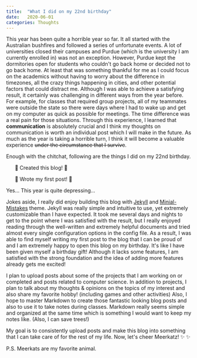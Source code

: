 ```yaml
---
title:  "What I did on my 22nd birthday"
date:   2020-06-01
categories: Thoughts
---
```

This year has been quite a horrible year so far.
It all started with the Australian bushfires and followed a series of unfortunate events.
A lot of universities closed their campuses and Purdue (which is the university I am currently enrolled in) was not an exception.
However, Purdue kept the dormitories open for students who couldn't go back home or decided not to go back home.
At least that was something thankful for me as I could focus on the academics without having to worry about the difference in timezones, all the crazy things happening in cities, and other potential factors that could distract me.
Although I was able to achieve a satisfying result, it certainly was challenging in different ways from the year before.
For example, for classes that required group projects, all of my teammates were outside the state so there were days where I had to wake up and get on my computer as quick as possible for meetings. 
The time difference was a real pain for those situations.
Through this experience, I learned that **communication** is absolutely crucial and I think my thoughts on communication is worth an individual post which I will make in the future.
As much as the year is taking a horrible turn, I think it will become a valuable experience ~~under the circumstance that I survive~~.

Enough with the chitchat, following are the things I did on my 22nd birthday.

&nbsp;&nbsp;&nbsp;&nbsp;&nbsp;&nbsp;:tada: Created this blog! :tada:

&nbsp;&nbsp;&nbsp;&nbsp;&nbsp;&nbsp;:tada: Wrote my first post! :tada:

Yes... This year is quite depressing...

Jokes aside, I really did enjoy building this blog with [Jekyll](https://jekyllrb.com/) and [Minial-Mistakes](https://github.com/mmistakes/minimal-mistakes) theme.
Jekyll was really simple and intuitive to use, yet extremely customizable than I have expected.
It took me several days and nights to get to the point where I was satisfied with the result, but I really enjoyed reading through the well-written and extremely helpful documents and tried almost every single configuration options in the config file.
As a result, I was able to find myself writing my first post to the blog that I can be proud of and I am extremely happy to open this blog on my birthday.
It's like I have been given myself a birthday gift!
Although it lacks some features, I am satisfied with the strong foundation and the idea of adding more features already gets me excited!

I plan to upload posts about some of the projects that I am working on or completed and posts related to computer science.
In addition to projects, I plan to talk about my thoughts & opinions on the topics of my interest and also share my favorite hobby! (including games and other activities)
Also, I hope to master Markdown to create those fantastic looking blog posts and also to use it to take notes during classes.
Markdown really seems simple and organized at the same time which is something I would want to keep my notes like. (Also, I can save trees!)

My goal is to consistently upload posts and make this blog into something that I can take care of for the rest of my life.
Now, let's cheer Meerkatz! :sparkles: :sparkles:

P.S. Meerkats are my favorite animal.